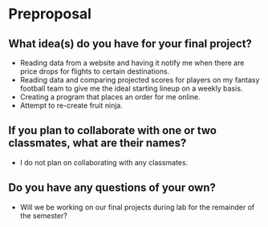 # Preproposal

## What idea(s) do you have for your final project?
- Reading data from a website and having it notify me when there are price drops for flights to certain destinations.
- Reading data and comparing projected scores for players on my fantasy football team to give me the ideal starting lineup on a weekly basis.
- Creating a program that places an order for me online.
- Attempt to re-create fruit ninja.

## If you plan to collaborate with one or two classmates, what are their names?
- I do not plan on collaborating with any classmates.

## Do you have any questions of your own?
- Will we be working on our final projects during lab for the remainder of the semester?
